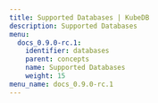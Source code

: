 ```yaml
---
title: Supported Databases | KubeDB
description: Supported Databases
menu:
  docs_0.9.0-rc.1:
    identifier: databases
    parent: concepts
    name: Supported Databases
    weight: 15
menu_name: docs_0.9.0-rc.1
---
```

